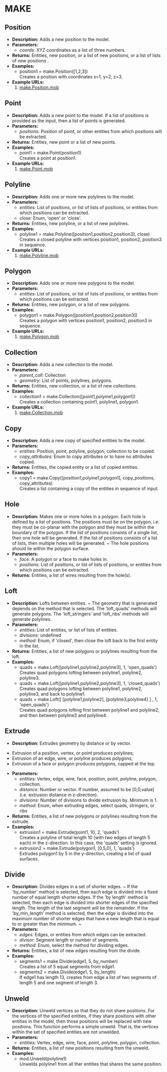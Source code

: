 # MAKE    

## Position  
* **Description:** Adds a new position to the model.  
* **Parameters:**  
  * *coords:* XYZ coordinates as a list of three numbers.  
* **Returns:** Entities, new position, or a list of new positions, or a list of lists of new positions .  
* **Examples:**  
  * position1 = make.Position([1,2,3])  
    Creates a position with coordinates x=1, y=2, z=3.  
* **Example URLs:**  
  1. [make.Position.mob](https://design-automation.github.io/mobius-parametric-modeller-0-4-34/flowchart?file=https://raw.githubusercontent.com/design-automation/mobius-parametric-modeller-0-4-11/master/assets/gallery/function_examples/make.Position.mob&node=1
)  
  
## Point  
* **Description:** Adds a new point to the model. If a list of positions is provided as the input, then a list of points is generated.  
* **Parameters:**  
  * *positions:* Position of point, or other entities from which positions will be extracted.  
* **Returns:** Entities, new point or a list of new points.  
* **Examples:**  
  * point1 = make.Point(position1)  
    Creates a point at position1.  
* **Example URLs:**  
  1. [make.Point.mob](https://design-automation.github.io/mobius-parametric-modeller-0-4-34/flowchart?file=https://raw.githubusercontent.com/design-automation/mobius-parametric-modeller-0-4-11/master/assets/gallery/function_examples/make.Point.mob&node=1
)  
  
## Polyline  
* **Description:** Adds one or more new polylines to the model.  
* **Parameters:**  
  * *entities:* List of positions, or list of lists of positions, or entities from which positions can be extracted.  
  * *close:* Enum, 'open' or 'close'.  
* **Returns:** Entities, new polyline, or a list of new polylines.  
* **Examples:**  
  * polyline1 = make.Polyline([position1,position2,position3], close)  
    Creates a closed polyline with vertices position1, position2, position3 in sequence.  
* **Example URLs:**  
  1. [make.Polyline.mob](https://design-automation.github.io/mobius-parametric-modeller-0-4-34/flowchart?file=https://raw.githubusercontent.com/design-automation/mobius-parametric-modeller-0-4-11/master/assets/gallery/function_examples/make.Polyline.mob&node=1
)  
  
## Polygon  
* **Description:** Adds one or more new polygons to the model.  
* **Parameters:**  
  * *entities:* List of positions, or list of lists of positions, or entities from which positions can be extracted.  
* **Returns:** Entities, new polygon, or a list of new polygons.  
* **Examples:**  
  * polygon1 = make.Polygon([position1,position2,position3])  
    Creates a polygon with vertices position1, position2, position3 in sequence.  
* **Example URLs:**  
  1. [make.Polygon.mob](https://design-automation.github.io/mobius-parametric-modeller-0-4-34/flowchart?file=https://raw.githubusercontent.com/design-automation/mobius-parametric-modeller-0-4-11/master/assets/gallery/function_examples/make.Polygon.mob&node=1
)  
  
## Collection  
* **Description:** Adds a new collection to the model.  
* **Parameters:**  
  * *parent_coll:* Collection  
  * *geometry:* List of points, polylines, polygons.  
* **Returns:** Entities, new collection, or a list of new collections.  
* **Examples:**  
  * collection1 = make.Collection([point1,polyine1,polygon1])  
    Creates a collection containing point1, polyline1, polygon1.  
* **Example URLs:**  
  1. [make.Collection.mob](https://design-automation.github.io/mobius-parametric-modeller-0-4-34/flowchart?file=https://raw.githubusercontent.com/design-automation/mobius-parametric-modeller-0-4-11/master/assets/gallery/function_examples/make.Collection.mob&node=1
)  
  
## Copy  
* **Description:** Adds a new copy of specified entities to the model.  
* **Parameters:**  
  * *entities:* Position, point, polyline, polygon, collection to be copied.  
  * *copy_attributes:* Enum to copy attributes or to have no attributes copied.  
* **Returns:** Entities, the copied entity or a list of copied entities.  
* **Examples:**  
  * copy1 = make.Copy([position1,polyine1,polygon1], copy_positions, copy_attributes)  
    Creates a list containing a copy of the entities in sequence of input.
  
  
## Hole  
* **Description:** Makes one or more holes in a polygon.
Each hole is defined by a list of positions.
The positions must be on the polygon, i.e. they must be co-planar with the polygon and
they must be within the boundary of the polygon.
If the list of positions consists of a single list, then one hole will be generated.
If the list of positions consists of a list of lists, then multiple holes will be generated.
~
The hole positions should lie within the polygon surface.  
* **Parameters:**  
  * *face:* A polygon or a face to make holes in.  
  * *positions:* List of positions, or list of lists of positions, or entities from which positions can be extracted.  
* **Returns:** Entities, a list of wires resulting from the hole(s).  
  
## Loft  
* **Description:** Lofts between entities.
~
The geometry that is generated depends on the method that is selected.
The 'loft_quads' methods will generate polygons.
The 'loft_stringers' and 'loft_ribs' methods will generate polylines.  
* **Parameters:**  
  * *entities:* List of entities, or list of lists of entities.  
  * *divisions:* undefined  
  * *method:* Enum, if 'closed', then close the loft back to the first entity in the list.  
* **Returns:** Entities, a list of new polygons or polylines resulting from the loft.  
* **Examples:**  
  * quads = make.Loft([polyline1,polyline2,polyline3], 1, 'open_quads')  
    Creates quad polygons lofting between polyline1, polyline2, polyline3.  
  * quads = make.Loft([polyline1,polyline2,polyline3], 1, 'closed_quads')  
    Creates quad polygons lofting between polyline1, polyline2, polyline3, and back to polyline1.  
  * quads = make.Loft([ [polyline1,polyline2], [polyline3,polyline4] ] , 1, 'open_quads')  
    Creates quad polygons lofting first between polyline1 and polyline2, and then between polyline3 and polyline4.
  
  
## Extrude  
* **Description:** Extrudes geometry by distance or by vector.
- Extrusion of a position, vertex, or point produces polylines;
- Extrusion of an edge, wire, or polyline produces polygons;
- Extrusion of a face or polygon produces polygons, capped at the top.  
* **Parameters:**  
  * *entities:* Vertex, edge, wire, face, position, point, polyline, polygon, collection.  
  * *distance:* Number or vector. If number, assumed to be [0,0,value] (i.e. extrusion distance in z-direction).  
  * *divisions:* Number of divisions to divide extrusion by. Minimum is 1.  
  * *method:* Enum, when extruding edges, select quads, stringers, or ribs  
* **Returns:** Entities, a list of new polygons or polylines resulting from the extrude.  
* **Examples:**  
  * extrusion1 = make.Extrude(point1, 10, 2, 'quads')  
    Creates a polyline of total length 10 (with two edges of length 5 each) in the z-direction.
In this case, the 'quads' setting is ignored.  
  * extrusion2 = make.Extrude(polygon1, [0,5,0], 1, 'quads')  
    Extrudes polygon1 by 5 in the y-direction, creating a list of quad surfaces.
  
  
## Divide  
* **Description:** Divides edges in a set of shorter edges.
~
If the 'by_number' method is selected, then each edge is divided into a fixed number of equal length shorter edges.
If the 'by length' method is selected, then each edge is divided into shorter edges of the specified length.
The length of the last segment will be the remainder.
If the 'by_min_length' method is selected,
then the edge is divided into the maximum number of shorter edges
that have a new length that is equal to or greater than the minimum.
~  
* **Parameters:**  
  * *edges:* Edges, or entities from which edges can be extracted.  
  * *divisor:* Segment length or number of segments.  
  * *method:* Enum, select the method for dividing edges.  
* **Returns:** Entities, a list of new edges resulting from the divide.  
* **Examples:**  
  * segments1 = make.Divide(edge1, 5, by_number)  
    Creates a list of 5 equal segments from edge1.  
  * segments2 = make.Divide(edge1, 5, by_length)  
    If edge1 has length 13, creates from edge a list of two segments of length 5 and one segment of length 3.
  
  
## Unweld  
* **Description:** Unweld vertices so that they do not share positions.
For the vertices of the specified entities, if they share positions with other entities in the model,
then those positions will be replaced with new positions.
This function performs a simple unweld.
That is, the vertices within the set of specified entities are not unwelded.  
* **Parameters:**  
  * *entities:* Vertex, edge, wire, face, point, polyline, polygon, collection.  
* **Returns:** Entities, a list of new positions resulting from the unweld.  
* **Examples:**  
  * mod.Unweld(polyline1)  
    Unwelds polyline1 from all ther entities that shares the same position.
  
  
